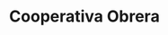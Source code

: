 ---
title: "Cooperativa Obrera"
url: /cipolletti/cooperativa-obrera-avenida-mengelle/
shop: supermercado
---